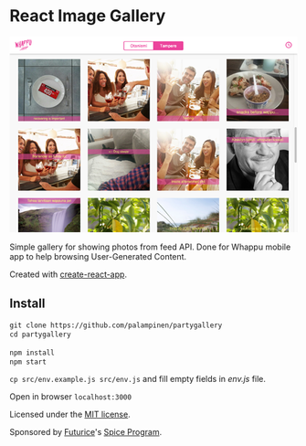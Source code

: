 # React Image Gallery

![Partygallery](https://raw.githubusercontent.com/palampinen/partygallery/master/gallery.png)


Simple gallery for showing photos from feed API. Done for Whappu mobile app to help browsing User-Generated Content.

Created with [create-react-app](https://github.com/facebookincubator/create-react-app/).

## Install
```
git clone https://github.com/palampinen/partygallery
cd partygallery

npm install
npm start
```

`cp src/env.example.js src/env.js` and fill empty fields in *env.js* file.

Open in browser `localhost:3000`

Licensed under the [MIT license](http://opensource.org/licenses/MIT).

Sponsored by [Futurice](http://futurice.com)'s [Spice Program](http://spiceprogram.org/oss-sponsorship/).
